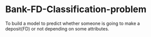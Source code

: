 # Bank-FD-Classification-problem

To build a model to predict whether someone is going to make a deposit(FD) or not depending on some attributes.
